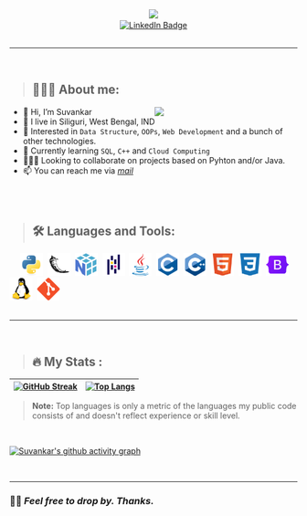 <div id="header" align="center">
  <img src="https://media1.giphy.com/media/zhYSVCirREeIZtONCI/giphy.gif" width="200"/>
</div>


<div id="badges" align="center">
  <a href="http://linkedin.com/in/imsuvankar">
    <img src="https://www.designinmentalhealth.com/wp-content/uploads/sites/57/2022/05/Linkedin-logo-png.png" alt="LinkedIn Badge" width="100"/>
  </a>

   <!--
  <a href="https://www.codechef.com/users/suvankar_das">
    <img src="https://cdn.codechef.com/sites/all/themes/abessive/cc-logo.png" alt="CodeChef Badge" width="100"/>
  </a> -->
</div>


<div align="center">
  <img src="https://komarev.com/ghpvc/?username=imSuvankar&style=flat-square&color=blue" alt=""/>
</div>

---
<br>


> ## 🙋🏻‍♂️ About me:
<!-- 
<img align="right" src="https://media1.giphy.com/media/f3iwJFOVOwuy7K6FFw/giphy.gif" width="400"/>
-->
<img align="right" src="https://www.puttiapps.com/wp-content/uploads/2021/05/business_analitics-2.gif" width="250"/>


- 👋 Hi, I’m Suvankar
- 🏡 I live in Siliguri, West Bengal, IND
- 👀 Interested in `Data Structure`, `OOPs`, `Web Development` and a bunch of other technologies.
- 🌱 Currently learning `SQL`, `C++` and `Cloud Computing`
- 👨🏻‍💻 Looking to collaborate on projects based on Pyhton and/or Java.
- 📫 You can reach me via _[mail](mailto:suvankar_das@outlook.com)_

<br>
<br>

> ## 🛠️ Languages and Tools:
<div>
    
  <img src="https://github.com/devicons/devicon/blob/master/icons/python/python-original.svg" title="Python" alt="Python" width="40" height="40"/>&nbsp;
  <img src="https://github.com/devicons/devicon/blob/master/icons/flask/flask-original.svg" title="Flask" alt="Python" width="40" height="40"/>&nbsp;
  <img src="https://github.com/devicons/devicon/blob/master/icons/numpy/numpy-original.svg" title="Numpy" alt="Numpy" width="40" height="40"/>&nbsp;
  <img src="https://github.com/devicons/devicon/blob/master/icons/pandas/pandas-original.svg" title="Pandas" alt="Pandas" width="40" height="40"/>&nbsp;
  <img src="https://github.com/devicons/devicon/blob/master/icons/java/java-original.svg" title="Java" alt="Java" width="40" height="40"/>&nbsp;
  <img src="https://github.com/devicons/devicon/blob/master/icons/c/c-original.svg" title="C" alt="C" width="40" height="40"/>&nbsp;
  <img src="https://github.com/devicons/devicon/blob/master/icons/cplusplus/cplusplus-original.svg" title="Cpp" alt="Cpp" width="40" height="40"/>&nbsp;
  <img src="https://github.com/devicons/devicon/blob/master/icons/html5/html5-original.svg" title="HTML5" alt="HTML" width="40" height="40"/>&nbsp;
  <img src="https://github.com/devicons/devicon/blob/master/icons/css3/css3-plain.svg"  title="CSS3" alt="CSS" width="40" height="40"/>&nbsp;
  <img src="https://github.com/devicons/devicon/blob/master/icons/bootstrap/bootstrap-original.svg" title="Bootstrap"  alt="Bootstrap" width="40" height="40"/>&nbsp;
  <img src="https://github.com/devicons/devicon/blob/master/icons/linux/linux-original.svg" title="Linux"  alt="Linux" width="40" height="40"/>&nbsp;
  <img src="https://github.com/devicons/devicon/blob/master/icons/git/git-original.svg" title="Git"  alt="Git" width="40" height="40"/>&nbsp;
</div>

<br>

---
<br>

> ## 🔥 My Stats :

<!--
      [![Top Langs](https://github-readme-stats.vercel.app/api/top-langs/?username=imSuvankar&layout=compact&theme=vision-friendly-dark)](https://github.com/anuraghazra/github-readme-stats)

      [![GitHub Streak](http://github-readme-streak-stats.herokuapp.com?user=imSuvankar&theme=dark&sideLabels=DDC67F&background=0F0F0F)](https://git.io/streak-stats)
-->

| [![GitHub Streak](http://github-readme-streak-stats.herokuapp.com?user=imSuvankar&theme=dark&sideLabels=DDC67F&background=0F0F0F)](https://github.com/imSuvankar) | [![Top Langs](https://github-readme-stats.vercel.app/api/top-langs/?username=imSuvankar&layout=compact&theme=vision-friendly-dark)](https://github.com/imSuvankar) |
| ------------- | ------------- |
> <b>Note:</b> Top languages is only a metric of the languages my public code consists of and doesn't reflect experience or skill level.

<br>

<!--
<a href="https://github.com/imSuvankar"><img alt="hello's Activity Graph" src="https://activity-graph.herokuapp.com/graph?username=imSuvankar&bg_color=121313&color=F8D866&line=F85D7F&point=FFFFFF&hide_border=true" /></a>
-->

[![Suvankar's github activity graph](https://activity-graph.herokuapp.com/graph?username=imSuvankar&theme=rogue&hide_border=true&line=D67D1E&point=FFFFFF)](https://github.com/imSuvankar)

<br>
 
---

### 🤝🏼 _Feel free to drop by. Thanks._

<!--
![Jokes Card](https://readme-jokes.vercel.app/api)
-->
